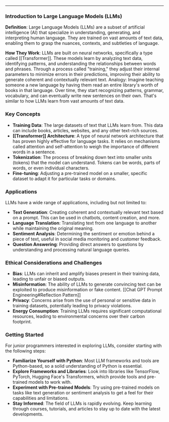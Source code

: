
---

### Introduction to Large Language Models (LLMs)

**Definition**: Large Language Models (LLMs) are a subset of artificial intelligence (AI) that specialize in understanding, generating, and interpreting human language. They are trained on vast amounts of text data, enabling them to grasp the nuances, contexts, and subtleties of language.

**How They Work**: LLMs are built on neural networks, specifically a type called [[Transformer]]. These models learn by analyzing text data, identifying patterns, and understanding the relationships between words and phrases. Through a process called "training," they adjust their internal parameters to minimize errors in their predictions, improving their ability to generate coherent and contextually relevant text.
Analogy: Imagine teaching someone a new language by having them read an entire library's worth of books in that language. Over time, they start recognizing patterns, grammar, vocabulary, and can eventually write new sentences on their own. That's similar to how LLMs learn from vast amounts of text data.

### Key Concepts

- **Training Data**: The large datasets of text that LLMs learn from. This data can include books, articles, websites, and any other text-rich sources.
- **[[Transformer]] Architecture**: A type of neural network architecture that has proven highly effective for language tasks. It relies on mechanisms called attention and self-attention to weigh the importance of different words in a sentence.
- **Tokenization**: The process of breaking down text into smaller units (tokens) that the model can understand. Tokens can be words, parts of words, or even individual characters.
- **Fine-tuning**: Adjusting a pre-trained model on a smaller, specific dataset to adapt it for particular tasks or domains.

### Applications

LLMs have a wide range of applications, including but not limited to:

- **Text Generation**: Creating coherent and contextually relevant text based on a prompt. This can be used in chatbots, content creation, and more.
- **Language Translation**: Translating text from one language to another while maintaining the original meaning.
- **Sentiment Analysis**: Determining the sentiment or emotion behind a piece of text, useful in social media monitoring and customer feedback.
- **Question Answering**: Providing direct answers to questions by understanding and processing natural language queries.

### Ethical Considerations and Challenges

- **Bias**: LLMs can inherit and amplify biases present in their training data, leading to unfair or biased outputs.
- **Misinformation**: The ability of LLMs to generate convincing text can be exploited to produce misinformation or fake content. 
[[Chat GPT  Prompt Engineering#Reflection Pattern]] 
- **Privacy**: Concerns arise from the use of personal or sensitive data in training datasets, potentially leading to privacy violations.
- **Energy Consumption**: Training LLMs requires significant computational resources, leading to environmental concerns over their carbon footprint.

### Getting Started

For junior programmers interested in exploring LLMs, consider starting with the following steps:

- **Familiarize Yourself with Python**: Most LLM frameworks and tools are Python-based, so a solid understanding of Python is essential.
- **Explore Frameworks and Libraries**: Look into libraries like TensorFlow, PyTorch, Hugging Face's Transformers, which provide tools and pre-trained models to work with.
- **Experiment with Pre-trained Models**: Try using pre-trained models on tasks like text generation or sentiment analysis to get a feel for their capabilities and limitations.
- **Stay Informed**: The field of LLMs is rapidly evolving. Keep learning through courses, tutorials, and articles to stay up to date with the latest developments.


